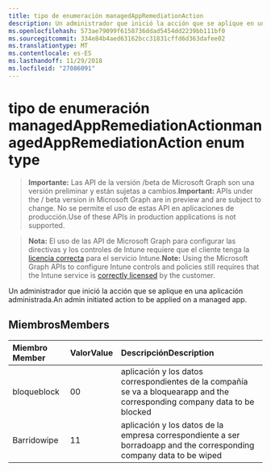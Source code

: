 ```yaml
---
title: tipo de enumeración managedAppRemediationAction
description: Un administrador que inició la acción que se aplique en una aplicación administrada.
ms.openlocfilehash: 573ae79099f6158736ddad5454dd2239bb111bf0
ms.sourcegitcommit: 334e84b4aed63162bcc31831cffd6d363dafee02
ms.translationtype: MT
ms.contentlocale: es-ES
ms.lasthandoff: 11/29/2018
ms.locfileid: "27086091"
---
```

# <a name="managedappremediationaction-enum-type"></a><span data-ttu-id="c0b44-103">tipo de enumeración managedAppRemediationAction</span><span class="sxs-lookup"><span data-stu-id="c0b44-103">managedAppRemediationAction enum type</span></span>

> <span data-ttu-id="c0b44-104">**Importante:** Las API de la versión /beta de Microsoft Graph son una versión preliminar y están sujetas a cambios.</span><span class="sxs-lookup"><span data-stu-id="c0b44-104">**Important:** APIs under the / beta version in Microsoft Graph are in preview and are subject to change.</span></span> <span data-ttu-id="c0b44-105">No se permite el uso de estas API en aplicaciones de producción.</span><span class="sxs-lookup"><span data-stu-id="c0b44-105">Use of these APIs in production applications is not supported.</span></span>

> <span data-ttu-id="c0b44-106">**Nota:** El uso de las API de Microsoft Graph para configurar las directivas y los controles de Intune requiere que el cliente tenga la [licencia correcta](https://go.microsoft.com/fwlink/?linkid=839381) para el servicio Intune.</span><span class="sxs-lookup"><span data-stu-id="c0b44-106">**Note:** Using the Microsoft Graph APIs to configure Intune controls and policies still requires that the Intune service is [correctly licensed](https://go.microsoft.com/fwlink/?linkid=839381) by the customer.</span></span>

<span data-ttu-id="c0b44-107">Un administrador que inició la acción que se aplique en una aplicación administrada.</span><span class="sxs-lookup"><span data-stu-id="c0b44-107">An admin initiated action to be applied on a managed app.</span></span>
## <a name="members"></a><span data-ttu-id="c0b44-108">Miembros</span><span class="sxs-lookup"><span data-stu-id="c0b44-108">Members</span></span>
|<span data-ttu-id="c0b44-109">Miembro	</span><span class="sxs-lookup"><span data-stu-id="c0b44-109">Member</span></span>|<span data-ttu-id="c0b44-110">Valor</span><span class="sxs-lookup"><span data-stu-id="c0b44-110">Value</span></span>|<span data-ttu-id="c0b44-111">Descripción</span><span class="sxs-lookup"><span data-stu-id="c0b44-111">Description</span></span>|
|:---|:---|:---|
|<span data-ttu-id="c0b44-112">bloque</span><span class="sxs-lookup"><span data-stu-id="c0b44-112">block</span></span>|<span data-ttu-id="c0b44-113">0</span><span class="sxs-lookup"><span data-stu-id="c0b44-113">0</span></span>|<span data-ttu-id="c0b44-114">aplicación y los datos correspondientes de la compañía se va a bloquear</span><span class="sxs-lookup"><span data-stu-id="c0b44-114">app and the corresponding company data to be blocked</span></span>|
|<span data-ttu-id="c0b44-115">Barrido</span><span class="sxs-lookup"><span data-stu-id="c0b44-115">wipe</span></span>|<span data-ttu-id="c0b44-116">1</span><span class="sxs-lookup"><span data-stu-id="c0b44-116">1</span></span>|<span data-ttu-id="c0b44-117">aplicación y los datos de la empresa correspondiente a ser borrado</span><span class="sxs-lookup"><span data-stu-id="c0b44-117">app and the corresponding company data to be wiped</span></span>|





